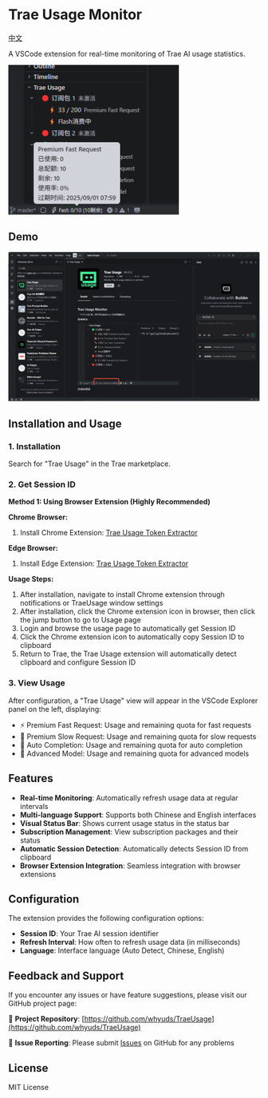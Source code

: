 # Trae Usage Monitor

[中文](README.md)

A VSCode extension for real-time monitoring of Trae AI usage statistics.

<img src="img/image.png" alt="功能截图" height="300">

## Demo

<img src="img/traeusage_shot.gif" alt="feature screenshot" width="600">

## Installation and Usage

### 1. Installation

Search for "Trae Usage" in the Trae marketplace.

### 2. Get Session ID

**Method 1: Using Browser Extension (Highly Recommended)**

**Chrome Browser:**
1. Install Chrome Extension: [Trae Usage Token Extractor](https://chromewebstore.google.com/detail/edkpaodbjadikhahggapfilgmfijjhei?utm_source=item-share-cb)

**Edge Browser:**
1. Install Edge Extension: [Trae Usage Token Extractor](https://microsoftedge.microsoft.com/addons/detail/webelementtracker/leopdblngeedggognlgokdlfpiojalji)

**Usage Steps:**
1. After installation, navigate to install Chrome extension through notifications or TraeUsage window settings
2. After installation, click the Chrome extension icon in browser, then click the jump button to go to Usage page
3. Login and browse the usage page to automatically get Session ID
4. Click the Chrome extension icon to automatically copy Session ID to clipboard
5. Return to Trae, the Trae Usage extension will automatically detect clipboard and configure Session ID

### 3. View Usage

After configuration, a "Trae Usage" view will appear in the VSCode Explorer panel on the left, displaying:

- ⚡ Premium Fast Request: Usage and remaining quota for fast requests
- 🐌 Premium Slow Request: Usage and remaining quota for slow requests
- 🔧 Auto Completion: Usage and remaining quota for auto completion
- 🚀 Advanced Model: Usage and remaining quota for advanced models

## Features

- **Real-time Monitoring**: Automatically refresh usage data at regular intervals
- **Multi-language Support**: Supports both Chinese and English interfaces
- **Visual Status Bar**: Shows current usage status in the status bar
- **Subscription Management**: View subscription packages and their status
- **Automatic Session Detection**: Automatically detects Session ID from clipboard
- **Browser Extension Integration**: Seamless integration with browser extensions

## Configuration

The extension provides the following configuration options:

- **Session ID**: Your Trae AI session identifier
- **Refresh Interval**: How often to refresh usage data (in milliseconds)
- **Language**: Interface language (Auto Detect, Chinese, English)

## Feedback and Support

If you encounter any issues or have feature suggestions, please visit our GitHub project page:

🔗 **Project Repository**: [https://github.com/whyuds/TraeUsage](https://github.com/whyuds/TraeUsage)

💬 **Issue Reporting**: Please submit [Issues](https://github.com/whyuds/TraeUsage/issues) on GitHub for any problems

## License

MIT License